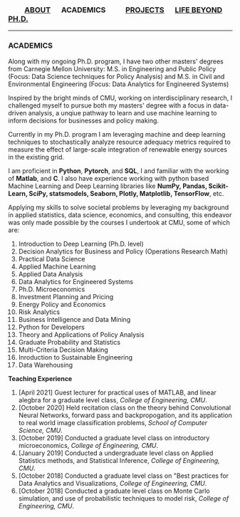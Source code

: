### &emsp;&emsp; [ABOUT](./index.md)  &emsp; ACADEMICS &emsp; &emsp; [PROJECTS](./projects) &emsp; [LIFE BEYOND PH.D.](./extraCurricular.md)

-------  

### ACADEMICS
Along with my ongoing Ph.D. program, I have two other masters' degrees from Carnegie Mellon University:
M.S. in Engineering and Public Policy (Focus: Data Science techniques for Policy Analysis) and
M.S. in Civil and Environmental Engineering (Focus: Data Analytics for Engineered Systems)

Inspired by the bright minds of CMU, working on interdisciplinary research, I challenged myself to pursue both my masters' degree with a focus in data-driven analysis, a unqiue pathway to learn and use machine learning to inform decisions for businesses and policy making.

Currently in my Ph.D. program I am leveraging machine and deep learning techniques to stochastically analyze resource adequacy metrics required to measure the effect of large-scale integration of renewable energy sources in the existing grid.

I am proficient in **Python**, **Pytorch**, and **SQL**, I and familiar with the working of **Matlab**, and **C**. I also have experience working with python based Machine Learning and Deep Learning libraries  like **NumPy, Pandas, Scikit-Learn, SciPy, statsmodels, Seaborn, Plotly, Matplotlib, TensorFlow**, etc.

Applying my skills to solve societal problems by leveraging my background in applied statistics, data science, economics, and consulting, this endeavor was only made possible by the courses I undertook at CMU, some of which are:

1. Introduction to Deep Learning (Ph.D. level)
2. Decision Analytics for Business and Policy (Operations Research Math)
3. Practical Data Science
4. Applied Machine Learning
5. Applied Data Analysis
6. Data Analytics for Engineered Systems
7. Ph.D. Microeconomics
8. Investment Planning and Pricing
9. Energy Policy and Economics
10. Risk Analytics
11. Business Intelligence and Data Mining
12. Python for Developers
13. Theory and Applications of Policy Analysis
14. Graduate Probability and Statistics
15. Multi-Criteria Decision Making
16. Inroduction to Sustainable Engineering
17. Data Warehousing


**Teaching Experience**
1. [April 2021] Guest lecturer for practical uses of MATLAB, and linear alegbra for a graduate level class, *College of Engineering, CMU*.
2. [October 2020] Held recitation class on the theory behind Convolutional Neural Networks, forward pass and backpropogation, and its application to real world image classification problems, *School of Computer Science, CMU*.
3. [October 2019] Conducted a graduate level class on introductory microeconomics, *College of Engineering, CMU*.
4. [January 2019] Conducted a undergraduate level class on Applied Statistics methods, and Statistical Inference, *College of Engineering, CMU*.
5. [October 2018] Conducted a graduate level class on "Best practices for Data Analytics and Visualizations, *College of Engineering, CMU*.
6. [October 2018] Conducted a graduate level class on Monte Carlo simulation, and use of probabilistic techniques to model risk, *College of Engineering, CMU*.


